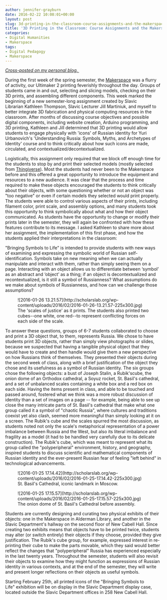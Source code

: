 ```yaml
---
author: jennifer-grayburn
date: 2016-02-22 10:08:01+00:00
layout: post
slug: 3d-printing-in-the-classroom-course-assignments-and-the-makerspace
title: '3D Printing in the Classroom: Course Assignments and the Makerspace'
categories:
- Digital Humanities
- Makerspace
tags:
- Digital Pedagogy
- Makerspace
---
```


_[Cross-posted on my personal blog. ](http://jennifernicolegrayburn.com/2016/02/22/3d-printing-in-the-classroom-course-assignments-and-the-makerspace/)_

During the first week of the spring semester, the [Makerspace](http://scholarslab.org/makerspace/) was a flurry of activity, our Ultimaker 2 printing feverishly throughout the day. Groups of students came in and out, selecting and slicing models, checking on their 3D prints, and assembling different components. This week marked the beginning of a new semester-long assignment created by Slavic Librarian Kathleen Thompson, Slavic Lecturer Jill Martiniuk, and myself to better integrate 3D fabrication and physical computing resources in the classroom. After months of discussing course objectives and possible digital components, including website creation, Arduino programming, and 3D printing, Kathleen and Jill determined that 3D printing would allow students to engage physically with 'icons' of Russian identity for Yuri Urbanovich's 'Understanding Russia: Symbols, Myths, and Archetypes of Identity' course and to think critically about how such icons are made, circulated, and contextualized/decontextualized.

Logistically, this assignment only required that we block off enough time for the students to stop by and print their selected models (mostly selected from [Thingiverse](http://www.thingiverse.com/)). Most the students had never been to the Makerspace before and this offered a great opportunity to introduce the equipment and resources to a new audience. It was clear that the process and time required to make these objects encouraged the students to think critically about their objects, with some questioning whether or not an object was "too negative" or even if certain models they selected would print properly. The students were able to control various aspects of their prints, including filament color, print scale, and assembly options, and many students took this opportunity to think symbolically about what and how their object communicated. As students have the opportunity to change or modify their prints later in the semester, they will again be confronted with how these features contribute to its message. I asked Kathleen to share more about her assignment, the implementation of this first phase, and how the students applied their interpretations in the classroom:

"Bringing Symbols to Life" is intended to provide students with new ways of examining and expressing the symbolic world of Russian self-identification. Symbols take on new meaning when we can actually manipulate and interact with them, rather than simply seeing them on a page. Interacting with an object allows us to differentiate between ‘symbol’ as an abstract and ‘object’ as a thing; if an object is decontextualized and recontextualized, is it still a symbol of Russianness? What assumptions do we make about symbols of Russianness, and how can we challenge those assumptions?

<figure>
  ![2016-01-26 13.21.57](http://scholarslab.org/wp-content/uploads/2016/02/2016-01-26-13.21.57-225x300.jpg)
  <figcaption>
 The 'scales of justice' as it prints. The students also printed two cubes--one white, one red--to represent conflicting forces on each side of the scale.
</figcaption>

</figure>

To answer these questions, groups of 6-7 students collaborated to choose and print a 3D object that, to them, represents Russia. We chose to have students print 3D objects, rather than simply view photographs or slides, because we suspected that having a tangible physical object that they would have to create and then handle would give them a new perspective on how Russians think of themselves. They presented their objects during the second week of class, along with a brief justification of the object they chose and its usefulness as a symbol of Russian identity. The six groups chose the following objects: a bust of Joseph Stalin, a Rubik'scube, the onion dome of an Orthodox cathedral, a Soyuz rocket, St. Basil's cathedral, and a set of unbalanced scales containing a white box and a red box on each side. Having the items present in class, and able to be touched and passed around, fostered what we think was a more robust discussion of identity than a set of images on a page -- for example, being able to see up close the many intricate parts of St. Basil's cathedral that make what one group called it a symbol of "chaotic Russia", where cultures and traditions coexist yet also clash, seemed more meaningful than simply looking at it on a screen. The Rubik's cube and the scales spurred the most discussion, as students noted not only the scale's metaphorical representation of a power imbalance between Russia and the West, but also its literal imbalance and fragility as a model (it had to be handled very carefully due to its delicate construction). The Rubik's cube, which was meant to represent what its group called the "polyperipheral" environment, history, and geography, inspired students to discuss scientific and mathematical components of Russian identity and the ever-present Russian fear of feeling "left behind" in technological advancements.

<figure>
  ![2016-01-25 17.14.42](http://scholarslab.org/wp-content/uploads/2016/02/2016-01-25-17.14.42-225x300.jpg)
  <figcaption>
 St. Basil's Cathedral, iconic landmark in Moscow.
</figcaption>

</figure>

<figure>
  ![2016-01-25 17.15.57](http://scholarslab.org/wp-content/uploads/2016/02/2016-01-25-17.15.57-225x300.jpg)
  <figcaption>
 The onion dome of St. Basil's Cathedral before assembly.
</figcaption>

</figure>

Students are currently designing and curating two physical exhibits of their objects: one in the Makerspace in Alderman Library, and another in the Slavic Department's hallway on the second floor of New Cabell Hall. Since creating two exhibits means that objects have to be printed twice, students may alter (or switch entirely) their objects if they choose, provided they give justification. The Rubik's cube group, for example, expressed interest in re-printing their cube to make the parts movable, which they said would better reflect the changes that "polyperipheral" Russia has experienced especially in the last twenty years. Throughout the semester, students will also revisit their objects to examine how they might function as expressions of Russian identity in various contexts, and at the end of the semester, they will write and present longer reflections on their objects as useful symbols.

Starting February 25th, all printed icons of the "Bringing Symbols to Life" exhibition will be on display in the Slavic Department display case, located outside the Slavic Department offices in 258 New Cabell Hall.










